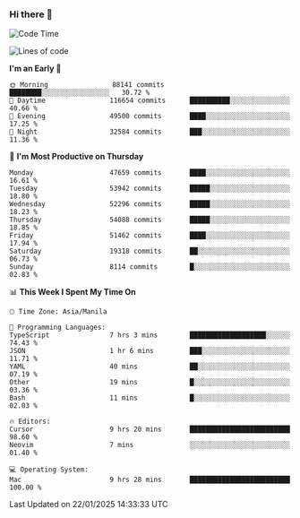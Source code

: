 ### Hi there 👋

<!--START_SECTION:waka-->
![Code Time](http://img.shields.io/badge/Code%20Time-5%2C791%20hrs%2050%20mins-blue)

![Lines of code](https://img.shields.io/badge/From%20Hello%20World%20I%27ve%20Written-114.3%20million%20lines%20of%20code-blue)

**I'm an Early 🐤** 

```text
🌞 Morning                88141 commits       ████████░░░░░░░░░░░░░░░░░   30.72 % 
🌆 Daytime                116654 commits      ██████████░░░░░░░░░░░░░░░   40.66 % 
🌃 Evening                49500 commits       ████░░░░░░░░░░░░░░░░░░░░░   17.25 % 
🌙 Night                  32584 commits       ███░░░░░░░░░░░░░░░░░░░░░░   11.36 % 
```
📅 **I'm Most Productive on Thursday** 

```text
Monday                   47659 commits       ████░░░░░░░░░░░░░░░░░░░░░   16.61 % 
Tuesday                  53942 commits       █████░░░░░░░░░░░░░░░░░░░░   18.80 % 
Wednesday                52296 commits       █████░░░░░░░░░░░░░░░░░░░░   18.23 % 
Thursday                 54088 commits       █████░░░░░░░░░░░░░░░░░░░░   18.85 % 
Friday                   51462 commits       ████░░░░░░░░░░░░░░░░░░░░░   17.94 % 
Saturday                 19318 commits       ██░░░░░░░░░░░░░░░░░░░░░░░   06.73 % 
Sunday                   8114 commits        █░░░░░░░░░░░░░░░░░░░░░░░░   02.83 % 
```


📊 **This Week I Spent My Time On** 

```text
🕑︎ Time Zone: Asia/Manila

💬 Programming Languages: 
TypeScript               7 hrs 3 mins        ███████████████████░░░░░░   74.43 % 
JSON                     1 hr 6 mins         ███░░░░░░░░░░░░░░░░░░░░░░   11.71 % 
YAML                     40 mins             ██░░░░░░░░░░░░░░░░░░░░░░░   07.19 % 
Other                    19 mins             █░░░░░░░░░░░░░░░░░░░░░░░░   03.36 % 
Bash                     11 mins             █░░░░░░░░░░░░░░░░░░░░░░░░   02.03 % 

🔥 Editors: 
Cursor                   9 hrs 20 mins       █████████████████████████   98.60 % 
Neovim                   7 mins              ░░░░░░░░░░░░░░░░░░░░░░░░░   01.40 % 

💻 Operating System: 
Mac                      9 hrs 28 mins       █████████████████████████   100.00 % 
```


 Last Updated on 22/01/2025 14:33:33 UTC
<!--END_SECTION:waka-->


<!--
**rad182/rad182** is a ✨ _special_ ✨ repository because its `README.md` (this file) appears on your GitHub profile.

Here are some ideas to get you started:

- 🔭 I’m currently working on ...
- 🌱 I’m currently learning ...
- 👯 I’m looking to collaborate on ...
- 🤔 I’m looking for help with ...
- 💬 Ask me about ...
- 📫 How to reach me: ...
- 😄 Pronouns: ...
- ⚡ Fun fact: ...
-->
